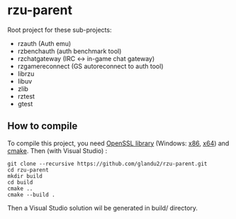 rzu-parent
=======

Root project for these sub-projects:
* rzauth (Auth emu)
* rzbenchauth (auth benchmark tool)
* rzchatgateway (IRC <-> in-game chat gateway)
* rzgamereconnect (GS autoreconnect to auth tool)
* librzu
* libuv
* zlib
* rztest
* gtest

How to compile
--------------

To compile this project, you need [OpenSSL library](http://slproweb.com/products/Win32OpenSSL.html) (Windows: [x86](http://slproweb.com/download/Win32OpenSSL-1_0_2a.exe), [x64](http://slproweb.com/download/Win64OpenSSL-1_0_2a.exe)) and [cmake](http://www.cmake.org/download/#latest).
Then (with Visual Studio) :
```
git clone --recursive https://github.com/glandu2/rzu-parent.git
cd rzu-parent
mkdir build
cd build
cmake ..
cmake --build .
```

Then a Visual Studio solution wil be generated in build/ directory.

